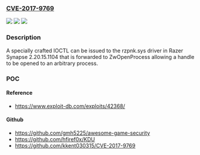 ### [CVE-2017-9769](https://cve.mitre.org/cgi-bin/cvename.cgi?name=CVE-2017-9769)
![](https://img.shields.io/static/v1?label=Product&message=n%2Fa&color=blue)
![](https://img.shields.io/static/v1?label=Version&message=n%2Fa&color=blue)
![](https://img.shields.io/static/v1?label=Vulnerability&message=n%2Fa&color=brighgreen)

### Description

A specially crafted IOCTL can be issued to the rzpnk.sys driver in Razer Synapse 2.20.15.1104 that is forwarded to ZwOpenProcess allowing a handle to be opened to an arbitrary process.

### POC

#### Reference
- https://www.exploit-db.com/exploits/42368/

#### Github
- https://github.com/gmh5225/awesome-game-security
- https://github.com/hfiref0x/KDU
- https://github.com/kkent030315/CVE-2017-9769

